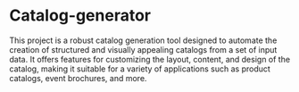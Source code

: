 # Catalog-generator
This project is a robust catalog generation tool designed to automate the creation of structured and visually appealing catalogs from a set of input data. It offers features for customizing the layout, content, and design of the catalog, making it suitable for a variety of applications such as product catalogs, event brochures, and more.
